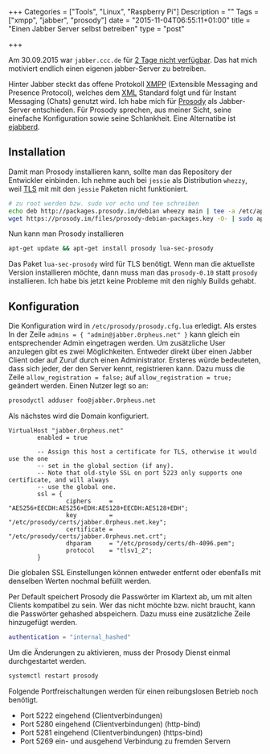 +++
Categories = ["Tools", "Linux", "Raspberry Pi"]
Description = ""
Tags = ["xmpp", "jabber", "prosody"]
date = "2015-11-04T06:55:11+01:00"
title = "Einen Jabber Server selbst betreiben"
type = "post"

+++

Am 30.09.2015 war `jabber.ccc.de` für [2 Tage nicht verfügbar].
Das hat mich motiviert endlich einen eigenen jabber-Server zu
betreiben.

Hinter Jabber steckt das offene Protokoll [XMPP]
(Extensible Messaging and Presence Protocol), welches dem
[XML] Standard folgt und für Instant Messaging (Chats) genutzt wird.
Ich habe mich für [Prosody] als Jabber-Server entschieden. Für
Prosody sprechen, aus meiner Sicht, seine einefache Konfiguration
sowie seine Schlankheit. Eine Alternatibe ist [ejabberd].

## Installation
Damit man Prosody installieren kann, sollte man das Repository
der Entwickler einbinden. Ich nehme auch bei `jessie` als
Distribution `whezzy`, weil [TLS] mit mit den `jessie` Paketen
nicht funktioniert.

``` sh
# zu root werden bzw. sudo vor echo und tee schreiben
echo deb http://packages.prosody.im/debian wheezy main | tee -a /etc/apt/sources.list.d/prosody.list
wget https://prosody.im/files/prosody-debian-packages.key -O- | sudo apt-key add -
```
Nun kann man Prosody installieren

``` sh
apt-get update && apt-get install prosody lua-sec-prosody
```
Das Paket `lua-sec-prosody` wird für TLS benötigt. Wenn man die aktuellste Version
installieren möchte, dann muss man das `prosody-0.10` statt `prosody` installieren.
Ich habe bis jetzt keine Probleme mit den nighly Builds gehabt.


## Konfiguration

Die Konfiguration wird in `/etc/prosody/prosody.cfg.lua` erledigt. Als erstes
In der Zeile `admins = { "admin@jabber.0rpheus.net" }` kann gleich
ein entsprechender Admin eingetragen werden. Um zusätzliche User
anzulegen gibt es zwei Möglichkeiten. Entweder direkt über einen
Jabber Client oder auf Zuruf durch einen Administrator. Ersteres
würde bedeuteten, dass sich jeder, der den Server kennt,
registrieren kann. Dazu muss die Zeile `allow_registration = false;`
auf `allow_registration = true;` geändert werden. Einen Nutzer
legt so an:

``` sh
prosodyctl adduser foo@jabber.0rpheus.net
```

Als nächstes wird die Domain konfiguriert.

```
VirtualHost "jabber.0rpheus.net"
        enabled = true

        -- Assign this host a certificate for TLS, otherwise it would use the one
        -- set in the global section (if any).
        -- Note that old-style SSL on port 5223 only supports one certificate, and will always
        -- use the global one.
        ssl = {
                ciphers     = "AES256+EECDH:AES256+EDH:AES128+EECDH:AES128+EDH";
                key         = "/etc/prosody/certs/jabber.0rpheus.net.key";
                certificate = "/etc/prosody/certs/jabber.0rpheus.net.crt";
                dhparam     = "/etc/prosody/certs/dh-4096.pem";
                protocol    = "tlsv1_2";
        }
```

Die globalen SSL Einstellungen können entweder entfernt oder
ebenfalls mit denselben Werten nochmal befüllt werden.

Per Default speichert Prosody die Passwörter im Klartext ab,
um mit alten Clients kompatibel zu sein. Wer das nicht möchte bzw.
nicht braucht, kann die Passwörter gehashed abspeichern.
Dazu muss eine zusätzliche Zeile hinzugefügt werden.

``` lua
authentication = "internal_hashed"
```

Um die Änderungen zu aktivieren, muss der Prosody Dienst
einmal durchgestartet werden.

```sh
systemctl restart prosody
```

Folgende Portfreischaltungen werden für einen reibungslosen Betrieb noch benötigt.

* Port 5222 eingehend (Clientverbindungen)
* Port 5280 eingehend (Clientverbindungen) (http-bind)
* Port 5281 eingehend (Clientverbindungen) (https-bind)
* Port 5269 ein- und ausgehend Verbindung zu fremden Servern


[2 Tage nicht verfügbar]: https://ccc.de/de/updates/2015/jabbercccde
[XMPP]: https://de.wikipedia.org/wiki/Extensible_Messaging_and_Presence_Protocol
[XML]: https://de.wikipedia.org/wiki/Extensible_Markup_Language
[Prosody]: http://prosody.im/
[ejabberd]: https://www.ejabberd.im/
[TLS]: https://de.wikipedia.org/wiki/Transport_Layer_Security
